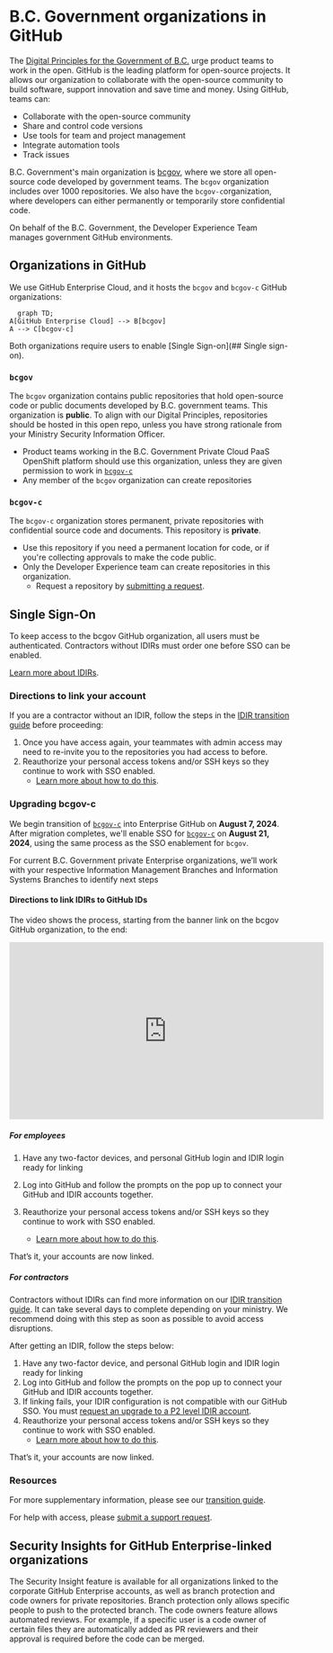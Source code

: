 # B.C. Government organizations in GitHub

The [Digital Principles for the Government of B.C.](https://www2.gov.bc.ca/gov/content/governments/policies-for-government/core-policy/policies/im-it-management#12.1.1.5) urge product teams to work in the open. GitHub is the leading platform for open-source projects. It allows our organization to collaborate with the open-source community to build software, support innovation and save time and money. Using GitHub, teams can:

* Collaborate with the open-source community
* Share and control code versions
* Use tools for team and project management
* Integrate automation tools
* Track issues

B.C. Government's main organization is [bcgov](https://github.com/bcgov), where we store all open-source code developed by government teams. The `bcgov` organization includes over 1000 repositories. We also have the `bcgov-c`organization, where developers can either permanently or temporarily store confidential code. 

On behalf of the B.C. Government, the Developer Experience Team manages government GitHub environments.

## Organizations in GitHub

We use GitHub Enterprise Cloud, and it hosts the `bcgov` and `bcgov-c` GitHub organizations: 

```mermaid
  graph TD;
A[GitHub Enterprise Cloud] --> B[bcgov]
A --> C[bcgov-c]
```

Both organizations require users to enable [Single Sign-on](## Single sign-on).

### `bcgov`

The `bcgov` organization contains public repositories that hold open-source code or public documents developed by B.C. government teams. This organization is **public**.  To align with our Digital Principles, repositories should be hosted in this open repo, unless you have strong rationale from your Ministry Security Information Officer. 

* Product teams working in the B.C. Government Private Cloud PaaS OpenShift platform should use this organization, unless they are given permission to work in [`bcgov-c`](#bcgov-c)
* Any member of the `bcgov` organization can create repositories

### `bcgov-c`

The `bcgov-c` organization stores permanent, private repositories with confidential source code and documents. This repository is **private**.

* Use this repository if you need a permanent location for code, or if you're collecting approvals to make the code public.
* Only the Developer Experience team can create repositories in this organization.
    * Request a repository by [submitting a request](https://github.com/BCDevOps/devops-requests/issues/new?assignees=MonicaG%2C+oomIRL&labels=github-repo%2C+pending&projects=&template=github_repo_request.md&title=).


## Single Sign-On 

To keep access to the bcgov GitHub organization, all users must be authenticated. Contractors without IDIRs must order one before SSO can be enabled. 

[Learn more about IDIRs](https://dev.developer.gov.bc.ca/docs/default/component/bc-developer-guide/use-github-in-bcgov/github-transition-guide/). 
  
 
### Directions to link your account

If you are a contractor without an IDIR, follow the steps in the [IDIR transition guide](github-transition-guide.md#idirs) before proceeding:
 
1. Once you have access again, your teammates with admin access may need to re-invite you to the repositories you had access to before.  
2. Reauthorize your personal access tokens and/or SSH keys so they continue to work with SSO enabled.
    - [Learn more about how to do this](github-transition-guide.md#resetting-github-keys). 
 
### Upgrading bcgov-c 


We begin transition of [`bcgov-c`](#bcgov-c) into Enterprise GitHub on **August 7, 2024**. After migration completes, we'll enable SSO for [`bcgov-c`](#bcgov-c) on **August 21, 2024**, using the same process as the SSO enablement for `bcgov`.
  
For current B.C. Government private Enterprise organizations, we’ll work with your respective Information Management Branches and Information Systems Branches to identify next steps  

#### Directions to link IDIRs to GitHub IDs

The video shows the process, starting from the banner link on the bcgov GitHub organization, to the end:

<iframe width="560" height="315" src="https://www.youtube.com/embed/-cfhUY_or8s?si=q0pjaxYd4FBhNZ0s" title="YouTube video player" frameborder="0" allow="accelerometer; autoplay; clipboard-write; encrypted-media; gyroscope; picture-in-picture; web-share" referrerpolicy="strict-origin-when-cross-origin" allowfullscreen></iframe>

##### For employees 

1. Have any two-factor devices, and personal GitHub login and IDIR login ready for linking 
2. Log into GitHub and follow the prompts on the pop up to connect your GitHub and IDIR accounts together. 
3. Reauthorize your personal access tokens and/or SSH keys so they continue to work with SSO enabled.

    - [Learn more about how to do this](github-transition-guide.md#resetting-github-keys). 

That’s it, your accounts are now linked.  

##### For contractors 

Contractors without IDIRs can find more information on our [IDIR transition guide](github-transition-guide.md#idirs). It can take several days to complete depending on your ministry. We recommend doing with this step as soon as possible to avoid access disruptions.  

After getting an IDIR, follow the steps below: 

1. Have any two-factor device, and personal GitHub login and IDIR login ready for linking 
2. Log into GitHub and follow the prompts on the pop up to connect your GitHub and IDIR accounts together. 
3. If linking fails, your IDIR configuration is not compatible with our GitHub SSO. You must [request an upgrade to a P2 level IDIR account](github-transition-guide.md#idirs).  
4. Reauthorize your personal access tokens and/or SSH keys so they continue to work with SSO enabled.
    - [Learn more about how to do this](github-transition-guide.md#resetting-github-keys). 

That’s it, your accounts are now linked. 
 
### Resources 
 
For more supplementary information, please see our [transition guide](github-transition-guide.md).  
 
For help with access, please [submit a support request]( https://citz-do.atlassian.net/servicedesk/customer/portal/2). 

## Security Insights for GitHub Enterprise-linked organizations

The Security Insight feature is available for all organizations linked to the corporate GitHub Enterprise accounts, as well as branch protection and code owners for private repositories. Branch protection only allows specific people to push to the protected branch. The code owners feature allows automated reviews. For example, if a specific user is a code owner of certain files they are automatically added as PR reviewers and their approval is required before the code can be merged.
